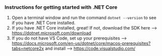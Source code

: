 ### Instructions for getting started with .NET Core
1. Open a terminal window and run the command `dotnet --version` to see if you have .NET Core installed.
2. If you have .NET Core installed, great! If not, download the SDK here --> https://dotnet.microsoft.com/download
3. If you do not have VS Code, set up your prerequisites --> https://docs.microsoft.com/en-us/dotnet/core/macos-prerequisites?tabs=netcore2x
   and install --> https://code.visualstudio.com/
